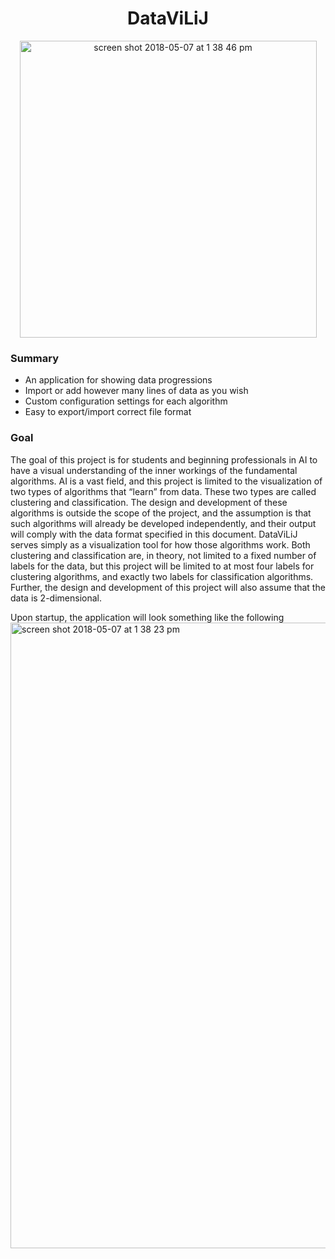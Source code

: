<h1 align="center">DataViLiJ</h1>

<p align="center">
<img width="475" alt="screen shot 2018-05-07 at 1 38 46 pm" src="https://user-images.githubusercontent.com/33076202/39715729-31260854-51fc-11e8-9fb6-974ebebbeac9.png">
 </p>

 
### Summary
 - An application for showing data progressions
 - Import or add however many lines of data as you wish
 - Custom configuration settings for each algorithm
 - Easy to export/import correct file format
 
### Goal

The goal of this project is for students and beginning professionals in AI to have a visual understanding of the
inner workings of the fundamental algorithms. AI is a vast field, and this project is limited to the visualization
of two types of algorithms that “learn” from data. These two types are called clustering and classification. The
design and development of these algorithms is outside the scope of the project, and the assumption is that such
algorithms will already be developed independently, and their output will comply with the data format specified
in this document. DataViLiJ serves simply as a visualization tool for how those algorithms work. Both clustering
and classification are, in theory, not limited to a fixed number of labels for the data, but this project will be
limited to at most four labels for clustering algorithms, and exactly two labels for classification algorithms.
Further, the design and development of this project will also assume that the data is 2-dimensional.
 

Upon startup, the application will look something like the following 
<img width="1001" alt="screen shot 2018-05-07 at 1 38 23 pm" src="https://user-images.githubusercontent.com/33076202/39715801-63fab32e-51fc-11e8-9fd5-eb717bd37997.png">

